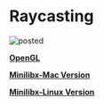 # Raycasting

![posted](https://user-images.githubusercontent.com/81755254/179372759-3deef13a-9706-4695-9ed9-31cfe4b3f0b9.gif)

[**OpenGL**](https://github.com/Genius-gambit/opengl_raycasting)

[**Minilibx-Mac Version**](https://github.com/Genius-gambit/minilibx-mac-raycasting)

[**Minilibx-Linux Version**](https://github.com/Genius-gambit/minilibx-linux-raycasting)

